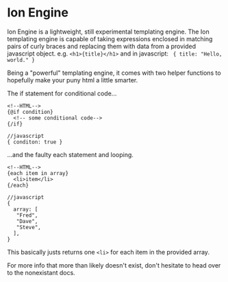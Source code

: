 # Ion Engine
Ion Engine is a lightweight, still experimental templating engine. The Ion templating engine is capable of taking expressions enclosed in matching pairs of curly braces and replacing them with data from a provided javascript object. e.g.
```<h1>{title}</h1>``` and in javascript: ```
{
  title: "Hello, world."
}```

Being a "powerful" templating engine, it comes with two helper functions to hopefully make your puny html a little smarter. 

The if statement for conditional code...
```
<!--HTML-->
{@if condition}
  <!-- some conditional code-->
{/if}
```
```
//javascript
{ conditon: true }
```
...and the faulty each statement and looping.
```
<!--HTML-->
{each item in array}
  <li>item</li>
{/each}
```
```
//javascript
{ 
  array: [
   "Fred",
   "Dave",
   "Steve",
  ],
}
```
This basically justs returns one ```<li>``` for each item in the provided array.

For more info that more than likely doesn't exist, don't hesitate to head over to the nonexistant docs. 
